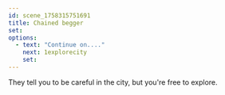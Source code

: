 ```yaml
---
id: scene_1758315751691
title: Chained begger
set:
options:
  - text: "Continue on...."
    next: 1explorecity
    set:
---
```


They tell you to be careful in the city, but you're free to explore.